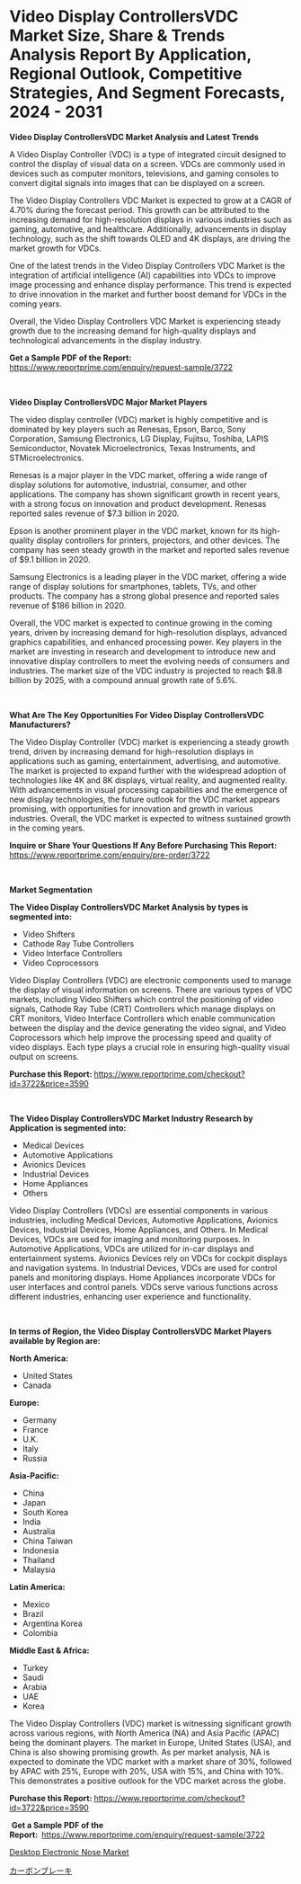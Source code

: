 <p><h1>Video Display ControllersVDC Market Size, Share & Trends Analysis Report By Application, Regional Outlook, Competitive Strategies, And Segment Forecasts, 2024 - 2031</h1></p><p><strong>Video Display ControllersVDC Market Analysis and Latest Trends</strong></p>
<p><p>A Video Display Controller (VDC) is a type of integrated circuit designed to control the display of visual data on a screen. VDCs are commonly used in devices such as computer monitors, televisions, and gaming consoles to convert digital signals into images that can be displayed on a screen.</p><p>The Video Display Controllers VDC Market is expected to grow at a CAGR of 4.70% during the forecast period. This growth can be attributed to the increasing demand for high-resolution displays in various industries such as gaming, automotive, and healthcare. Additionally, advancements in display technology, such as the shift towards OLED and 4K displays, are driving the market growth for VDCs.</p><p>One of the latest trends in the Video Display Controllers VDC Market is the integration of artificial intelligence (AI) capabilities into VDCs to improve image processing and enhance display performance. This trend is expected to drive innovation in the market and further boost demand for VDCs in the coming years.</p><p>Overall, the Video Display Controllers VDC Market is experiencing steady growth due to the increasing demand for high-quality displays and technological advancements in the display industry.</p></p>
<p><strong>Get a Sample PDF of the Report:&nbsp;</strong> <a href="https://www.reportprime.com/enquiry/request-sample/3722">https://www.reportprime.com/enquiry/request-sample/3722</a></p>
<p>&nbsp;</p>
<p><strong>Video Display ControllersVDC Major Market Players</strong></p>
<p><p>The video display controller (VDC) market is highly competitive and is dominated by key players such as Renesas, Epson, Barco, Sony Corporation, Samsung Electronics, LG Display, Fujitsu, Toshiba, LAPIS Semiconductor, Novatek Microelectronics, Texas Instruments, and STMicroelectronics.</p><p>Renesas is a major player in the VDC market, offering a wide range of display solutions for automotive, industrial, consumer, and other applications. The company has shown significant growth in recent years, with a strong focus on innovation and product development. Renesas reported sales revenue of $7.3 billion in 2020.</p><p>Epson is another prominent player in the VDC market, known for its high-quality display controllers for printers, projectors, and other devices. The company has seen steady growth in the market and reported sales revenue of $9.1 billion in 2020.</p><p>Samsung Electronics is a leading player in the VDC market, offering a wide range of display solutions for smartphones, tablets, TVs, and other products. The company has a strong global presence and reported sales revenue of $186 billion in 2020.</p><p>Overall, the VDC market is expected to continue growing in the coming years, driven by increasing demand for high-resolution displays, advanced graphics capabilities, and enhanced processing power. Key players in the market are investing in research and development to introduce new and innovative display controllers to meet the evolving needs of consumers and industries. The market size of the VDC industry is projected to reach $8.8 billion by 2025, with a compound annual growth rate of 5.6%.</p></p>
<p>&nbsp;</p>
<p><strong>What Are The Key Opportunities For Video Display ControllersVDC Manufacturers?</strong></p>
<p><p>The Video Display Controller (VDC) market is experiencing a steady growth trend, driven by increasing demand for high-resolution displays in applications such as gaming, entertainment, advertising, and automotive. The market is projected to expand further with the widespread adoption of technologies like 4K and 8K displays, virtual reality, and augmented reality. With advancements in visual processing capabilities and the emergence of new display technologies, the future outlook for the VDC market appears promising, with opportunities for innovation and growth in various industries. Overall, the VDC market is expected to witness sustained growth in the coming years.</p></p>
<p><strong>Inquire or Share Your Questions If Any Before Purchasing This Report:</strong> <a href="https://www.reportprime.com/enquiry/pre-order/3722">https://www.reportprime.com/enquiry/pre-order/3722</a></p>
<p>&nbsp;</p>
<p><strong>Market Segmentation</strong></p>
<p><strong>The Video Display ControllersVDC Market Analysis by types is segmented into:</strong></p>
<p><ul><li>Video Shifters</li><li>Cathode Ray Tube Controllers</li><li>Video Interface Controllers</li><li>Video Coprocessors</li></ul></p>
<p><p>Video Display Controllers (VDC) are electronic components used to manage the display of visual information on screens. There are various types of VDC markets, including Video Shifters which control the positioning of video signals, Cathode Ray Tube (CRT) Controllers which manage displays on CRT monitors, Video Interface Controllers which enable communication between the display and the device generating the video signal, and Video Coprocessors which help improve the processing speed and quality of video displays. Each type plays a crucial role in ensuring high-quality visual output on screens.</p></p>
<p><strong>Purchase this Report:&nbsp;</strong><a href="https://www.reportprime.com/checkout?id=3722&price=3590">https://www.reportprime.com/checkout?id=3722&price=3590</a></p>
<p>&nbsp;</p>
<p><strong>The Video Display ControllersVDC Market Industry Research by Application is segmented into:</strong></p>
<p><ul><li>Medical Devices</li><li>Automotive Applications</li><li>Avionics Devices</li><li>Industrial Devices</li><li>Home Appliances</li><li>Others</li></ul></p>
<p><p>Video Display Controllers (VDCs) are essential components in various industries, including Medical Devices, Automotive Applications, Avionics Devices, Industrial Devices, Home Appliances, and Others. In Medical Devices, VDCs are used for imaging and monitoring purposes. In Automotive Applications, VDCs are utilized for in-car displays and entertainment systems. Avionics Devices rely on VDCs for cockpit displays and navigation systems. In Industrial Devices, VDCs are used for control panels and monitoring displays. Home Appliances incorporate VDCs for user interfaces and control panels. VDCs serve various functions across different industries, enhancing user experience and functionality.</p></p>
<p>&nbsp;</p>
<p><strong>In terms of Region, the Video Display ControllersVDC Market Players available by Region are:</strong></p>
<p>
    <p> <strong> North America: </strong>
        <ul>
            <li>United States</li>
            <li>Canada</li>
        </ul>
        </p> 
    <p> <strong> Europe: </strong>
        <ul>
            <li>Germany</li>
            <li>France</li>
            <li>U.K.</li>
            <li>Italy</li>
            <li>Russia</li>
        </ul>
        </p> 
    <p> <strong> Asia-Pacific: </strong>
        <ul>
            <li>China</li>
            <li>Japan</li>
            <li>South Korea</li>
            <li>India</li>
            <li>Australia</li>
            <li>China Taiwan</li>
            <li>Indonesia</li>
            <li>Thailand</li>
            <li>Malaysia</li>
        </ul>
        </p> 
    <p> <strong> Latin America: </strong>
        <ul>
            <li>Mexico</li>
            <li>Brazil</li>
            <li>Argentina Korea</li>
            <li>Colombia</li>
        </ul>
        </p> 
    <p> <strong> Middle East & Africa: </strong>
        <ul>
            <li>Turkey</li>
            <li>Saudi</li>
            <li>Arabia</li>
            <li>UAE</li>
            <li>Korea</li>
        </ul>
    </p>
    </p>
<p><p>The Video Display Controllers (VDC) market is witnessing significant growth across various regions, with North America (NA) and Asia Pacific (APAC) being the dominant players. The market in Europe, United States (USA), and China is also showing promising growth. As per market analysis, NA is expected to dominate the VDC market with a market share of 30%, followed by APAC with 25%, Europe with 20%, USA with 15%, and China with 10%. This demonstrates a positive outlook for the VDC market across the globe.</p></p>
<p><strong>Purchase this Report: </strong><a href="https://www.reportprime.com/checkout?id=3722&price=3590">https://www.reportprime.com/checkout?id=3722&price=3590</a></p>
<p>&nbsp;<strong>Get a Sample PDF of the Report:&nbsp;&nbsp;</strong><a href="https://www.reportprime.com/enquiry/request-sample/3722">https://www.reportprime.com/enquiry/request-sample/3722</a></p>
<p><strong></strong></p>
<p><p><a href="https://github.com/YashRP12/Market-Research-Report-List-4/blob/main/desktop-electronic-nose-market.md">Desktop Electronic Nose Market</a></p><p><a href="https://github.com/qwpelcjko9242629/Market-Research-Report-List-1/blob/main/181491414622.md">カーボンブレーキ</a></p></p>